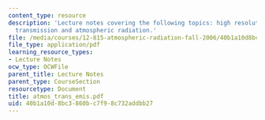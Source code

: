 ```yaml
---
content_type: resource
description: 'Lecture notes covering the following topics: high resolution atmospheric
  transmission and atmospheric radiation.'
file: /media/courses/12-815-atmospheric-radiation-fall-2006/40b1a10d8bc3860bc7f98c732addbb27_atmos_trans_emis.pdf
file_type: application/pdf
learning_resource_types:
- Lecture Notes
ocw_type: OCWFile
parent_title: Lecture Notes
parent_type: CourseSection
resourcetype: Document
title: atmos_trans_emis.pdf
uid: 40b1a10d-8bc3-860b-c7f9-8c732addbb27
---
```

